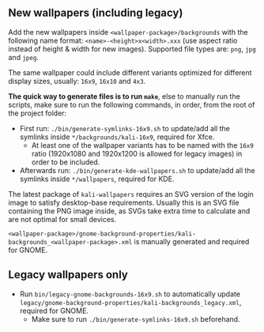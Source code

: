 ## New wallpapers (including legacy)

Add the new wallpapers inside `<wallpaper-package>/backgrounds` with the following name format:
`<name>-<height>x<width>.xxx` (use aspect ratio instead of height & width for new images).
Supported file types are: `png`, `jpg` and `jpeg`.

The same wallpaper could include different variants optimized for different display sizes, usually: `16x9`, `16x10` and `4x3`.

**The quick way to generate files is to run `make`**, else to manually run the scripts, make sure to run the following commands, in order, from the root of the project folder:
- First run: `./bin/generate-symlinks-16x9.sh` to update/add all the symlinks inside `*/backgrounds/kali-16x9`, required for Xfce.
    - At least one of the wallpaper variants has to be named with the `16x9` ratio (1920x1080 and 1920x1200 is allowed for legacy images) in order to be included.
- Afterwards run: `./bin/generate-kde-wallpapers.sh` to update/add all the symlinks inside `*/wallpapers`, required for KDE.

The latest package of `kali-wallpapers` requires an SVG version of the login image to satisfy desktop-base requirements. Usually this is an SVG file containing the PNG image inside, as SVGs take extra time to calculate and are not optimal for small devices.

`<wallpaper-package>/gnome-background-properties/kali-backgrounds_<wallpaper-package>.xml` is manually generated and required for GNOME.

## Legacy wallpapers only

- Run `bin/legacy-gnome-backgrounds-16x9.sh` to automatically update `legacy/gnome-background-properties/kali-backgrounds_legacy.xml`, required for GNOME.
    - Make sure to run `./bin/generate-symlinks-16x9.sh` beforehand.
